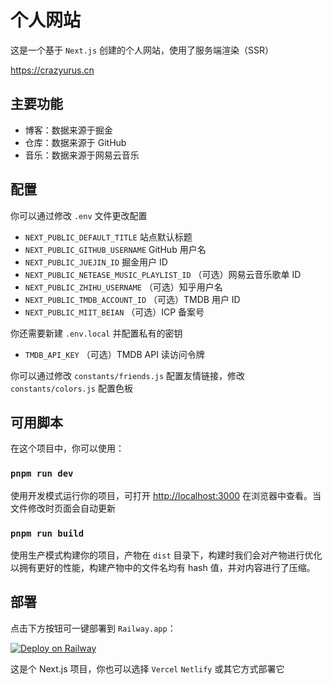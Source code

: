 # 个人网站

这是一个基于 `Next.js` 创建的个人网站，使用了服务端渲染（SSR）

https://crazyurus.cn

## 主要功能

- 博客：数据来源于掘金
- 仓库：数据来源于 GitHub
- 音乐：数据来源于网易云音乐

## 配置

你可以通过修改 `.env` 文件更改配置

- `NEXT_PUBLIC_DEFAULT_TITLE` 站点默认标题
- `NEXT_PUBLIC_GITHUB_USERNAME` GitHub 用户名
- `NEXT_PUBLIC_JUEJIN_ID` 掘金用户 ID
- `NEXT_PUBLIC_NETEASE_MUSIC_PLAYLIST_ID` （可选）网易云音乐歌单 ID
- `NEXT_PUBLIC_ZHIHU_USERNAME` （可选）知乎用户名
- `NEXT_PUBLIC_TMDB_ACCOUNT_ID` （可选）TMDB 用户 ID
- `NEXT_PUBLIC_MIIT_BEIAN` （可选）ICP 备案号

你还需要新建 `.env.local` 并配置私有的密钥

- `TMDB_API_KEY` （可选）TMDB API 读访问令牌

你可以通过修改 `constants/friends.js` 配置友情链接，修改 `constants/colors.js` 配置色板

## 可用脚本

在这个项目中，你可以使用：

### `pnpm run dev`

使用开发模式运行你的项目，可打开 [http://localhost:3000](http://localhost:3000) 在浏览器中查看。当文件修改时页面会自动更新

### `pnpm run build`

使用生产模式构建你的项目，产物在 `dist` 目录下，构建时我们会对产物进行优化以拥有更好的性能，构建产物中的文件名均有 hash 值，并对内容进行了压缩。

## 部署

点击下方按钮可一键部署到 `Railway.app`：

[![Deploy on Railway](https://railway.app/button.svg)](https://railway.app/template/qQTCSA?referralCode=ds7amN)

这是个 Next.js 项目，你也可以选择 `Vercel` `Netlify` 或其它方式部署它
